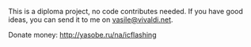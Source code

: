 This is a diploma project, no code contributes needed.
If you have good ideas, you can send it to me on vasile@vivaldi.net.

Donate money: http://yasobe.ru/na/icflashing
